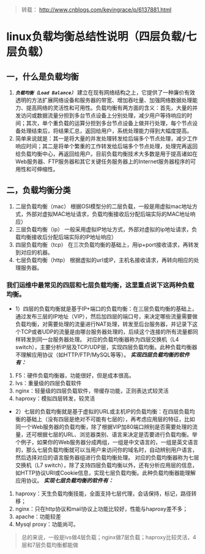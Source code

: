 > 转载： http://www.cnblogs.com/kevingrace/p/6137881.html

# linux负载均衡总结性说明（四层负载/七层负载）

## 一，什么是负载均衡
1. ***`负载均衡（Load Balance）`*** 建立在现有网络结构之上，它提供了一种廉价有效透明的方法扩展网络设备和服务器的带宽、增加吞吐量、加强网络数据处理能力、提高网络的灵活性和可用性。负载均衡有两方面的含义：首先，大量的并发访问或数据流量分担到多台节点设备上分别处理，减少用户等待响应的时间；其次，单个重负载的运算分担到多台节点设备上做并行处理，每个节点设备处理结束后，将结果汇总，返回给用户，系统处理能力得到大幅度提高。
2. 简单来说就是：其一是将大量的并发处理转发给后端多个节点处理，减少工作响应时间；其二是将单个繁重的工作转发给后端多个节点处理，处理完再返回给负载均衡中心，再返回给用户。目前负载均衡技术大多数是用于提高诸如在Web服务器、FTP服务器和其它关键任务服务器上的Internet服务器程序的可用性和可伸缩性。


## 二，负载均衡分类
1. 二层负载均衡（mac）
根据OSI模型分的二层负载，一般是用虚拟mac地址方式，外部对虚拟MAC地址请求，负载均衡接收后分配后端实际的MAC地址响应）
2. 三层负载均衡（ip）
一般采用虚拟IP地址方式，外部对虚拟的ip地址请求，负载均衡接收后分配后端实际的IP地址响应）
3. 四层负载均衡（tcp）
在三次负载均衡的基础上，用ip+port接收请求，再转发到对应的机器。
4. 七层负载均衡（http）
根据虚拟的url或IP，主机名接收请求，再转向相应的处理服务器。

### 我们运维中最常见的四层和七层负载均衡，这里重点说下这两种负载均衡。
- 1）四层的负载均衡就是基于IP+端口的负载均衡：在三层负载均衡的基础上，通过发布三层的IP地址（VIP），然后加四层的端口号，来决定哪些流量需要做负载均衡，对需要处理的流量进行NAT处理，转发至后台服务器，并记录下这个TCP或者UDP的流量是由哪台服务器处理的，后续这个连接的所有流量都同样转发到同一台服务器处理。
对应的负载均衡器称为四层交换机（L4 switch），主要分析IP层及TCP/UDP层，实现四层负载均衡。此种负载均衡器不理解应用协议（如HTTP/FTP/MySQL等等）。
***实现四层负载均衡的软件有：***
1. F5：硬件负载均衡器，功能很好，但是成本很高。
2. lvs：重量级的四层负载软件
3. nginx：轻量级的四层负载软件，带缓存功能，正则表达式较灵活
4. haproxy：模拟四层转发，较灵活
- 2）七层的负载均衡就是基于虚拟的URL或主机IP的负载均衡：在四层负载均衡的基础上（没有四层是绝对不可能有七层的），再考虑应用层的特征，比如同一个Web服务器的负载均衡，除了根据VIP加80端口辨别是否需要处理的流量，还可根据七层的URL、浏览器类别、语言来决定是否要进行负载均衡。举个例子，如果你的Web服务器分成两组，一组是中文语言的，一组是英文语言的，那么七层负载均衡就可以当用户来访问你的域名时，自动辨别用户语言，然后选择对应的语言服务器组进行负载均衡处理。
对应的负载均衡器称为七层交换机（L7 switch），除了支持四层负载均衡以外，还有分析应用层的信息，如HTTP协议URI或Cookie信息，实现七层负载均衡。此种负载均衡器能理解应用协议。
***实现七层负载均衡的软件有：***
1. haproxy：天生负载均衡技能，全面支持七层代理，会话保持，标记，路径转移；
2. nginx：只在http协议和mail协议上功能比较好，性能与haproxy差不多；
3. apache：功能较差
4. Mysql proxy：功能尚可。

> 总的来说，一般是lvs做4层负载；nginx做7层负载；haproxy比较灵活，4层和7层负载均衡都能做
